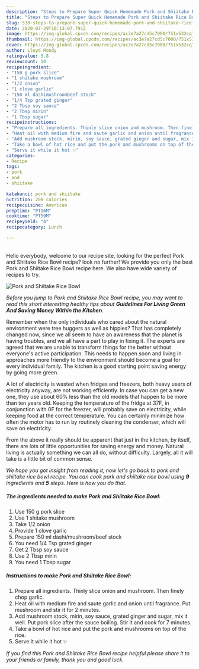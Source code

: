 ```yaml
---
description: "Steps to Prepare Super Quick Homemade Pork and Shiitake Rice Bowl"
title: "Steps to Prepare Super Quick Homemade Pork and Shiitake Rice Bowl"
slug: 538-steps-to-prepare-super-quick-homemade-pork-and-shiitake-rice-bowl
date: 2020-07-29T16:13:07.791Z
image: https://img-global.cpcdn.com/recipes/ac3e7a27cd5c7000/751x532cq70/pork-and-shiitake-rice-bowl-recipe-main-photo.jpg
thumbnail: https://img-global.cpcdn.com/recipes/ac3e7a27cd5c7000/751x532cq70/pork-and-shiitake-rice-bowl-recipe-main-photo.jpg
cover: https://img-global.cpcdn.com/recipes/ac3e7a27cd5c7000/751x532cq70/pork-and-shiitake-rice-bowl-recipe-main-photo.jpg
author: Lloyd Moody
ratingvalue: 3.8
reviewcount: 10
recipeingredient:
- "150 g pork slice"
- "1 shitake mushroom"
- "1/2 onion"
- "1 clove garlic"
- "150 ml dashimushroombeef stock"
- "1/4 Tsp grated ginger"
- "2 Tbsp soy sauce"
- "2 Tbsp mirin"
- "1 Tbsp sugar"
recipeinstructions:
- "Prepare all ingredients. Thinly slice onion and mushroom. Then finely chop garlic."
- "Heat oil with medium fire and saute garlic and onion until fragrance. Put mushroom and stir it for 2 minutes."
- "Add mushroom stock, mirin, soy sauce, grated ginger and sugar, mix it well. Put pork slice after the sauce boiling. Stir it and cook for 7 minutes."
- "Take a bowl of hot rice and put the pork and mushrooms on top of the rice."
- "Serve it while it hot ✨"
categories:
- Recipe
tags:
- pork
- and
- shiitake

katakunci: pork and shiitake 
nutrition: 208 calories
recipecuisine: American
preptime: "PT16M"
cooktime: "PT59M"
recipeyield: "4"
recipecategory: Lunch

---
```

<br>
Hello everybody, welcome to our recipe site, looking for the perfect Pork and Shiitake Rice Bowl recipe? look no further! We provide you only the best Pork and Shiitake Rice Bowl recipe here. We also have wide variety of recipes to try.
<br>


![Pork and Shiitake Rice Bowl](https://img-global.cpcdn.com/recipes/ac3e7a27cd5c7000/751x532cq70/pork-and-shiitake-rice-bowl-recipe-main-photo.jpg)

<i>Before you jump to Pork and Shiitake Rice Bowl recipe, you may want to read this short interesting healthy tips about 
<strong>Guidelines For Living Green And Saving Money Within the Kitchen</strong>.</i>
</br>

Remember when the only individuals who cared about the natural environment were tree huggers as well as hippies? That has completely changed now, since we all seem to have an awareness that the planet is having troubles, and we all have a part to play in fixing it. The experts are agreed that we are unable to transform things for the better without everyone's active participation. This needs to happen soon and living in approaches more friendly to the environment should become a goal for every individual family. The kitchen is a good starting point saving energy by going more green.

A lot of electricity is wasted when fridges and freezers, both heavy users of electricity anyway, are not working efficiently. In case you can get a new one, they use about 60% less than the old models that happen to be more than ten years old. Keeping the temperature of the fridge at 37F, in conjunction with 0F for the freezer, will probably save on electricity, while keeping food at the correct temperature. You can certainly minimize how often the motor has to run by routinely cleaning the condenser, which will save on electricity.

From the above it really should be apparent that just in the kitchen, by itself, there are lots of little opportunities for saving energy and money. Natural living is actually something we can all do, without difficulty. Largely, all it will take is a little bit of common sense.


<i>We hope you got insight from reading it, now let's go back to pork and shiitake rice bowl recipe. You can cook pork and shiitake rice bowl using <strong>9</strong> ingredients and <strong>5</strong> steps. Here is how you do that.
</i>

##### The ingredients needed to make Pork and Shiitake Rice Bowl:

1. Use 150 g pork slice
1. Use 1 shitake mushroom
1. Take 1/2 onion
1. Provide 1 clove garlic
1. Prepare 150 ml dashi/mushroom/beef stock
1. You need 1/4 Tsp grated ginger
1. Get 2 Tbsp soy sauce
1. Use 2 Tbsp mirin
1. You need 1 Tbsp sugar


##### Instructions to make Pork and Shiitake Rice Bowl:

1. Prepare all ingredients. Thinly slice onion and mushroom. Then finely chop garlic.
1. Heat oil with medium fire and saute garlic and onion until fragrance. Put mushroom and stir it for 2 minutes.
1. Add mushroom stock, mirin, soy sauce, grated ginger and sugar, mix it well. Put pork slice after the sauce boiling. Stir it and cook for 7 minutes.
1. Take a bowl of hot rice and put the pork and mushrooms on top of the rice.
1. Serve it while it hot ✨


<i>If you find this Pork and Shiitake Rice Bowl recipe helpful please share it to your friends or family, thank you and good luck.</i>
